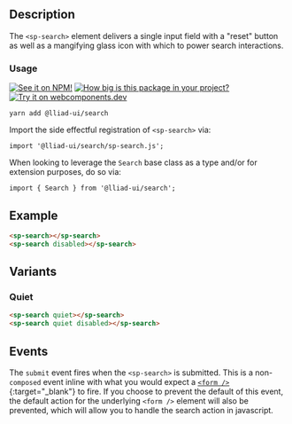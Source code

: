 ## Description

The `<sp-search>` element delivers a single input field with a "reset" button as well as a mangifying glass icon with which to power search interactions.

### Usage

[![See it on NPM!](https://img.shields.io/npm/v/@lliad-ui/search?style=for-the-badge)](https://www.npmjs.com/package/@lliad-ui/search)
[![How big is this package in your project?](https://img.shields.io/bundlephobia/minzip/@lliad-ui/search?style=for-the-badge)](https://bundlephobia.com/result?p=@lliad-ui/search)
[![Try it on webcomponents.dev](https://img.shields.io/badge/Try%20it%20on-webcomponents.dev-green?style=for-the-badge)](https://webcomponents.dev/edit/collection/fO75441E1Q5ZlI0e9pgq/RF8kOBhUdLovmzyZMpTk/src/index.ts)

```
yarn add @lliad-ui/search
```

Import the side effectful registration of `<sp-search>` via:

```
import '@lliad-ui/search/sp-search.js';
```

When looking to leverage the `Search` base class as a type and/or for extension purposes, do so via:

```
import { Search } from '@lliad-ui/search';
```

## Example

```html
<sp-search></sp-search>
<sp-search disabled></sp-search>
```

## Variants

### Quiet

```html
<sp-search quiet></sp-search>
<sp-search quiet disabled></sp-search>
```

## Events

The `submit` event fires when the `<sp-search>` is submitted. This is a non-`composed` event inline with what you would expect a [`<form />`](https://developer.mozilla.org/en-US/docs/Web/API/HTMLFormElement/submit_event){:target="\_blank"} to fire. If you choose to prevent the default of this event, the default action for the underlying `<form />` element will also be prevented, which will allow you to handle the search action in javascript.
